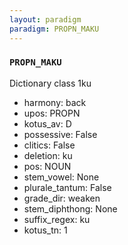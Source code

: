 ```yaml
---
layout: paradigm
paradigm: PROPN_MAKU
---
```

### ` PROPN_MAKU `

Dictionary class 1ku
* harmony: back
* upos: PROPN
* kotus_av: D
* possessive: False
* clitics: False
* deletion: ku
* pos: NOUN
* stem_vowel: None
* plurale_tantum: False
* grade_dir: weaken
* stem_diphthong: None
* suffix_regex: ku
* kotus_tn: 1

